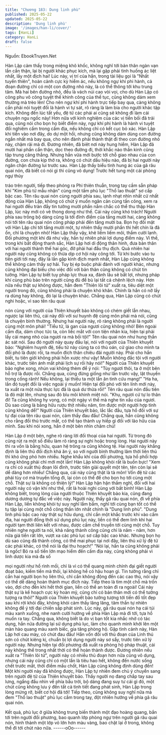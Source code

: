 ```yaml
---
title: "Chương 183: Dung linh phù"
published: 2025-05-22
updated: 2025-05-22
description: 'Dung linh phù'
image: '/images/han-li/cover/'
tags: [HanLi]
category: HanLi
draft: false
---
```


Nguồn: EbookTruyen.Net

Hàn Lập cảm thấy trong miệng khô khốc, không nghĩ tới bản thân
ngàn vạn lần cẩn thận, lại bị người khác phục kích, mà lại gặp
phải tình huống ác liệt nhất, lấy một địch hai!
Lúc này, vị trí của hắn, trong tài liệu gọi là "Nhất tuyến thiên",
hoàn cảnh cực kỳ hiểm ác, nếu không ngự khí phi hành, cả đoạn
đường chỉ có một con đường nhỏ này, là có thể thông tới khu
trung tâm.
Mà hai bên đường nhỏ, đều là vách núi cao vòi vọi, cho dù Hàn
Lập có công phu võ công tuyệt thế khinh công của thế tục, cũng
không dám xem thường mà trèo lên!
Cho nên ngự khí phi hành trực tiếp bay qua, càng không cần phải
nói tuyệt đối là hành vi tự sát, rõ ràng là làm bia cho người khác
tập kích. Không đến lúc tất yếu, đệ tử các phái ai cũng sẽ không
đi làm cái chuyện ngu ngốc này! Hơn nữa với kinh nghiệm của
các vị tiền bối đã trải qua, cũng nói cho bọn họ biết điểm này, ngự
khí phi hành là hành vi tuyệt đối nghiêm cấm trong cấm địa, nếu
không chỉ có kết cục bỏ xác.
Hàn Lập khi tiến vào nơi đây, do dự một hồi, nhưng cũng không
dám dùng con đường ngắn nhất mà bay qua, cho nên đành phải
thành thật đi theo con đường nhỏ này, chậm rãi mà đi.
Đương nhiên, đã biêt nơi này hung hiểm, Hàn Lập đã mười hai
phần cẩn thận, dọc theo đường đi, thời khắc nào thần kinh cũng
tập trung căng thẳng. Nhưng hắn vừa mới bước tới chỗ giao nhau
của con đường, con chưa kịp thở ra, không có chút dấu hiệu nào,
đã bị hai người này ngăn chận đường lui trước sau.
Hàn Lập thấy biểu tình hung ác của gã râu quai nón, đã biết có
nói gì thì cũng vô dụng! Trước hết tung một cái phòng ngự thủy

tráo trên người, tiếp theo phóng ra Phi thiên thuẫn, trong tay cầm
sẵn pháp khí "Kim phù tử mẫu nhận" cùng một tấm phù lục "Thổ
lao thuật" sơ cấp bậc cao.
Tên râu quai nón cùng người phía sau, lạnh nhạt nhìn nhất cử
nhất động của Hàn Lập, không có chút ý muốn ngăn cản cùng tấn
công, xem ra hai người đều tràn đầy tin tưởng mười phần nắm
chắc có thể thu thập Hàn Lập, lúc này mới có vẻ thong dong như
thế.
Cái này cũng khó trách! Người phía sau trông bộ dáng cũng là tới
đỉnh điểm của tầng mười hai, càng không nói tới tên râu quai nón
công pháp phải đến tầng mười ba. Bọn họ đối mặt với Hàn Lập
chỉ tới tầng mười một, tự nhiên thấy mười phần thì hết chín là đã
ổn, chỉ là chuyện nhỏ!
Hàn Lập thấy vậy, khẽ liếm liếm môi, thầm cười lạnh. Đối phương
một khi đã như vậy, hắn tự nhiên phải lợi dụng điểm này.
Vì thế, trong khi bất động thanh sắc, Hàn Lập hơi di động thân
hình, đưa bản thân với hai người thành thế hai góc, đở phải hai
đầu thụ địch. Quả nhiên hai người này cũng không có thừa dịp cơ
hội này công tới.
Từ khi bước vào tu tiên giới tới nay, đây là lần gặp kình địch
mạnh nhất, Hàn Lập cũng không thể không cảm thấy sợ hãi.
Tuy bị ép buộc phải đánh với người khác, nhưng cũng không đại
biểu cho việc đối với bản thân cũng không có chút tin tưởng. Hàn
Lập tự biết tuy pháp lực thua xa, đánh lâu sẽ bất lợi, nhưng pháp
khí cùng phù bảo trên người cũng đủ để bù lại tất cả chênh lệch
này.
Hơn nữa nếu thật sự không được, hắn đem "Thiên lôi tử" xuất ra,
tiêu diệt một người trong đó, cũng không phải là chuyện khó
khăn.
Chính là hắn có nỡ lấy ra dùng hay không, đó lại là chuyện khác.
Chẳng qua, Hàn Lập cũng có chút nghi hoặc, vì sao tên râu quai

nón cùng với người của Thiên khuyết bảo không có chém giết lẫn
nhau, ngược lại liên thủ, cái này đối với sư huynh đệ cùng môn
phái mà nói, cũng là chuyện bình thường. Nhưng hai người này,
rõ ràng không phải là người cùng một môn phái!
"Tiểu tử, lá gan của ngươi cũng không nhỏ! Bên ngoài cấm địa,
dám chọc tức ta, còn liếc mắt với con tiện nhân kia, hiện tại phải
lấy cái mạng nhỏ của ngươi ra mà bồi tội!" Tên râu quai nón như
hung thần ác sát nói.
Sau đó người này quay đầu lại, nói với người của Thiên khuyết
bảo:
"Nghiêm huynh đệ, tiểu tử này cùng ta có thù oán, cứ giao cho
mình ta đối phó là được rồi, ta muốn đích thân chiêu đãi người
này. Phải cho hắn biết, tu tiên giới không phải hỗn xược như vậy!
Muốn không đắc tội với người khác, trước tiên ánh mắt phải lịch
sự rồi hãy nói!"
Người của Thiên khuyết bảo nghe xong, nhún vai không thèm để
ý nói:
"Tùy ngươi thôi, ta ở một bên hỗ trợ là được rồi. Chẳng qua, cũng
đừng giống như lần trước vậy, lật thuyền trong cống rãnh! Nếu
không, lại thiếu ta một lần ân tình cứu mạng!"
"Ha ha, lần đó tuyệt đối là việc ngoài ý muốn! Hiện tại đối phó với
tên lính mới này, ta xuất ra một nửa thực lực đã là quá dư thừa
rồi!" Tên râu quai nón đầu tiên là đỏ mặt lên, nhưng sau đó bĩu
môi khinh miệt nói.
"Khụ, ngươi cứ tự lo thân đi! Ta cũng không hy vọng, có một ngày
vì thế mà nghe tin xấu của ngươi. Dù sao cũng là bằng hữu rượu
thịt nhiều năm, tìm được một người hợp tính cũng không dể!"
Người của Thiên khuyết bảo, lắc lắc đầu, tựa hồ đối với sự tự đại
của tên râu quai nón, cảm thấy đau đầu! Chẳng qua, hắn cũng
không cho rằng đối thủ trước mắt, có thể tạo thành uy hiếp gì đối
với lão hữu của mình. Sau khi nói xong, hắn ở một bên nhìn
chăm chú!

Hàn Lập ở một bên, nghe rõ ràng lời đối thoại của hai người. Từ
trong đó cũng rút ra một số điều làm rõ ràng sự nghi hoặc trong
lòng.
Hai người này thì ra vốn là bằng hữu, quan hệ trông ra cũng
không tệ.
Hai người này khẳng định là liên thủ đối địch khá ăn ý, so với
người bình thường lâm thời liên thủ thì khó ứng phó hơn nhiều.
Nghe khẩu khí của đối phương, tựa hồ phối hợp cũng không phải
chỉ mới một lần!
Hàn Lập không khỏi rất là buồn bực!
"Xem ra chỉ có xuất thủ đoạn lôi đình, trước tiên giải quyết một
tên, tên còn lại sẽ dể dàng hơn nhiều! Chẳng qua, cái này cũng
thật là tà môn! Vốn đệ tử các phái tùy cơ mà truyền tống đi, lại
còn có thể để cho bọn họ tới cùng một chỗ. Thật sự là không có
thiên lý!" Hàn Lập hận hận thầm nghĩ, đối với hai người này có
vận khí như thế, rất là hoài nghi cùng với bất bình!
Hàn Lập không biết, trong lòng của người thuộc Thiên khuyết bảo
kia, cũng đang dương dương tự đắc về việc này.
Người này, thấy gã râu quai nón, đi về phía Hàn Lập, liền không
khỏi tự suy nghĩ lẩm bẩm, nghĩ tới cùng bạn tốt có thể tụ tập lại
cùng một chỗ công thần lớn nhất chính là "Dung linh phù".
"Dung linh phù bậc cao này thật sự hữu dụng, chỉ cần một khắc
trước khi vào cấm địa, hai người đồng thời sử dụng phù lục này,
liền có thể đem linh khí hai người tạm thời liên kết với nhau, được
cấm chế truyền tới cùng một chỗ. Tuy nhiên nghe người ta nói,
khả năng thành công cũng chỉ là năm - năm, hơn nữa giá tiền rất
lớn, vượt xa các phù lục sơ cấp bậc cao khác. Nhưng bọn họ dù
sao cũng đã thành công, có thể mai phục tại nơi đây, liên thủ xử lý
đệ tử các phái khác, có thể nói là đại thu hoạch!"
"Nói lại, hắn ta cũng không phải là ngốc! Bỏ ra số tiền lớn mạo
hiểm đến cấm địa này, cũng không phải vì linh dược kia mà đa số

mọi người như hổ rình mồi, chỉ là vì có thể quang minh chính đại
giết người đoạt bảo, kiếm tiền mà thôi, lại không hề có hậu hoạn
gì. Tin tưởng rằng chỉ cần hai người bọn họ liên thủ, chỉ cần
không động đến các cao thủ, nói vậy có thể dễ dàng hoàn thành
mục đích này. Tiếp theo là tìm một chỗ mà trốn vào, đợi cho đến
khi hết thời gian, liền có thể an toàn đi ra ngoài! Cái này thật sự là
kế hoạch cực kỳ hoàn mỹ, cũng chỉ có bản thân mới có thể tưởng
tượng ra thôi!" Người của Thiên khuyết bảo tưởng tượng tới tiền
đồ tốt đẹp sau khi rời khỏi đây, không khỏi cảm thấy lâng lâng,
tâm thần tự nhiên không để ý tới đại chiến sắp phát sinh.
Lúc này, gã râu quai nón hạ cái túi màu xanh xuống, nhe nanh
cười hướng về phía Hàn Lập mà đi tới, tựa hồ muốn ra tay.
Chẳng qua, không biết là do vị bạn tốt kia nhắc nhở có tác dụng,
hắn nửa đường lại sử dụng phù lục, làm cho quanh mình khởi lên
một màn hào quang màu xanh biếc, gia tăng phòng hộ.
Gặp tình cảnh này, Hàn Lập hơi cau mày, có chút đau đầu!
Hắn vốn đối với thủ đoạn của Linh thú sơn có chút kiêng kị, chuẩn
bị lợi dụng người này sơ sẩy, trước tiên xử lý người này. Nhưng
hiện tại đối phương đã xuất ra phòng hộ pháp thuật, cái này
không thể trong nhất thời có thể hoàn thành được.
Đương nhiên nếu xuất ra "Thiên lôi tử", người này có nhiều thủ
đoạn hơn nữa cũng vô dụng, nhưng cái này cũng chỉ có một lần
là tiêu hao hết, không đến nước sống chết trước mắt, thời điểm
mấu chốt, Hàn Lập cũng không định dùng đến!
Một khi người này đã không được, Hàn Lập tự nhiên đem chủ ý
chuyển sang trên người đệ tử của Thiên khuyết bảo.
Thấy người nọ đang chắp tay sau lưng, ngẩng đầu nhìn về phía
bầu trời, bộ dáng đang suy tư cái gì đó, một chút cũng không lưu
ý đến tất cả tình tiết đang phát sinh, Hàn Lập trong lòng mừng rỡ,
biết cơ hội đã tới!
Tiếp theo, cũng không suy nghĩ nữa mà đem "Thổ lao thuật" phù
lục cầm trong tay, đột nhiên hướng về phía gã râu quai nón.

Kết quả, phù lục ở giữa không trung biến thành một đạo hoàng
quang, bắn tới trên người đối phương, bao quanh lớp phòng ngự
trên người gã râu quai nón, hình thành một lớp vỏ lớn hơn màu
vàng, bao chặt lại ở trong, không thể đi tới chút nào nữa.
------oOo------
